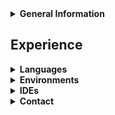 <!--


### Hi there 👋
**ankthba/ankthba** is a ✨ _special_ ✨ repository because its `README.md` (this file) appears on your GitHub profile.

Here are some ideas to get you started:

- 🔭 I’m currently working on ...
- 🌱 I’m currently learning ...
- 👯 I’m looking to collaborate on ...
- 🤔 I’m looking for help with ...
- 💬 Ask me about ...
- 📫 How to reach me: ...
- 😄 Pronouns: ...
- ⚡ Fun fact: ...

### Hi there ✌🏻
- 🔭 I’m currently working on FRC robotics projects (prev FTC)
  - FRC WPILibC++ (competent)
  - FTC Java SDK (proficient)
- 💻 I have experience in:
  -  Java (expert)
  -  C (competent)
  -  C# (competent)
  -  C++ (proficient)
  -  Python (expert)
  -  JS (proficient)
  -  HTML + CSS (expert)
  -  Swift (novice)
- 🌱 I'm currently improving:
  - Swift skills
- 📫 How to reach me:
  - aniketh.contact@gmail.com

-->

<details>
  <summary><b>General Information</b></summary>

- **Name:** Aniketh
- **School:** Oakton High School
- **Team:** FRC 623
- **Current Project:** FRC Robotics (previously FTC)

</details>

## Experience

<details>
  <summary><b>Languages</b></summary>

- C: Intermediate
- C#: Intermediate
- C++: Proficient
- HTML + CSS: Expert
- Java: Expert
- JavaScript: Proficient
- Python: Expert

</details>

<details>
  <summary><b>Environments</b></summary>

- FRC WPILibC++
- FTC Java SDK
- iOS
- iPadOS
- macOS

</details>

<details>
  <summary><b>IDEs</b></summary>

- Android Studio
- Atom
- Eclipse
- IDLE
- IntelliJ
- jGRASP
- PyCharm
- Visual Studio
- VS Code
- Xcode

</details>

<details>
  <summary><b>Contact</b></summary>

- **Email:** [aniketh.contact@gmail.com](mailto:aniketh.contact@gmail.com)
- **Discord:** ankthba

</details>

